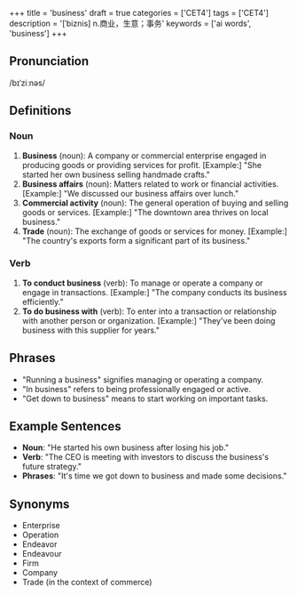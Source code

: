 +++
title = 'business'
draft = true
categories = ['CET4']
tags = ['CET4']
description = '[ˈbiznis] n.商业，生意；事务'
keywords = ['ai words', 'business']
+++

## Pronunciation
/bɪˈziːnəs/

## Definitions
### Noun
1. **Business** (noun): A company or commercial enterprise engaged in producing goods or providing services for profit. [Example:] "She started her own business selling handmade crafts."
2. **Business affairs** (noun): Matters related to work or financial activities. [Example:] "We discussed our business affairs over lunch."
3. **Commercial activity** (noun): The general operation of buying and selling goods or services. [Example:] "The downtown area thrives on local business."
4. **Trade** (noun): The exchange of goods or services for money. [Example:] "The country's exports form a significant part of its business."

### Verb
1. **To conduct business** (verb): To manage or operate a company or engage in transactions. [Example:] "The company conducts its business efficiently."
2. **To do business with** (verb): To enter into a transaction or relationship with another person or organization. [Example:] "They've been doing business with this supplier for years."

## Phrases
- "Running a business" signifies managing or operating a company.
- "In business" refers to being professionally engaged or active.
- "Get down to business" means to start working on important tasks.

## Example Sentences
- **Noun**: "He started his own business after losing his job."
- **Verb**: "The CEO is meeting with investors to discuss the business's future strategy."
- **Phrases**: "It's time we got down to business and made some decisions."

## Synonyms
- Enterprise
- Operation
- Endeavor
- Endeavour
- Firm
- Company
- Trade (in the context of commerce)
